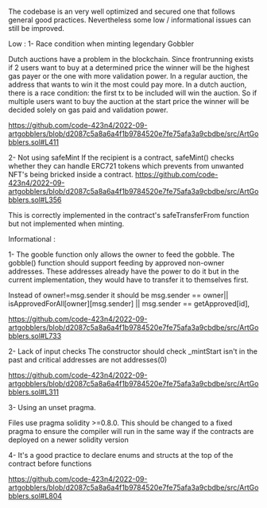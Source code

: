 The codebase is an very well optimized and secured one that follows general good practices. Nevertheless some low / informational issues can still be improved.

Low :
1- Race condition when minting legendary Gobbler

Dutch auctions have a problem in the blockchain. Since frontrunning exists if 2 users want to buy at a determined price the winner will be the highest gas payer or the one with more validation power. In a regular auction, the address that wants to win it the most could pay more. In a dutch auction, there is a race condition: the first tx to be included will win the auction. So if multiple users want to buy the auction at the start price the winner will be decided solely on gas paid and validation power. 

https://github.com/code-423n4/2022-09-artgobblers/blob/d2087c5a8a6a4f1b9784520e7fe75afa3a9cbdbe/src/ArtGobblers.sol#L411

2- Not using safeMint
If the recipient is a contract, safeMint() checks whether they can handle ERC721 tokens which prevents from unwanted NFT's being bricked inside a contract. https://github.com/code-423n4/2022-09-artgobblers/blob/d2087c5a8a6a4f1b9784520e7fe75afa3a9cbdbe/src/ArtGobblers.sol#L356

This is correctly implemented in the contract's safeTransferFrom function but not implemented when minting.


Informational :

1- The gooble function only allows the owner to feed the gobble. The gobble() function should support feeding by approved non-owner addresses. These addresses already have the power to do it but in the current implementation, they would have to transfer it to themselves first. 

Instead of  owner!=msg.sender it should be  msg.sender == owner|| isApprovedForAll[owner][msg.sender] || msg.sender == getApproved[id],

https://github.com/code-423n4/2022-09-artgobblers/blob/d2087c5a8a6a4f1b9784520e7fe75afa3a9cbdbe/src/ArtGobblers.sol#L733 

2- Lack of input checks 
The constructor should check _mintStart isn't in the past and critical addresses are not addresses(0)

https://github.com/code-423n4/2022-09-artgobblers/blob/d2087c5a8a6a4f1b9784520e7fe75afa3a9cbdbe/src/ArtGobblers.sol#L311

3- Using an unset pragma. 

Files use pragma solidity >=0.8.0. This should be changed to a fixed pragma to ensure the compiler will run in the same way if the contracts are deployed on a newer solidity version

4- It's a good practice to declare enums and structs at the top of the contract before functions 

https://github.com/code-423n4/2022-09-artgobblers/blob/d2087c5a8a6a4f1b9784520e7fe75afa3a9cbdbe/src/ArtGobblers.sol#L804



